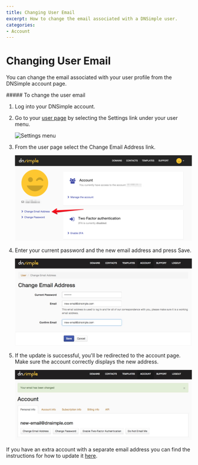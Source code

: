 ```yaml
---
title: Changing User Email
excerpt: How to change the email associated with a DNSimple user.
categories:
- Account
---
```


# Changing User Email

You can change the email associated with your user profile from the DNSimple account page.

<div class="section-steps" markdown="1">
##### To change the user email

1.  Log into your DNSimple account.
1.  Go to your [user page](https://dnsimple.com/user) by selecting the <label>Settings</label> link under your user menu.

    ![Settings menu](/files/access-user-settings.jpg)

1.  From the user page select the <label>Change Email Address</label> link.

    ![Email link](/files/user-email.png)

1.  Enter your current password and the new email address and press <label>Save</label>.

    ![Enter email address](/files/account-change-email-2.jpg)

1.  If the update is successful, you'll be redirected to the account page. Make sure the account correctly displays the new address.

    ![Check email address](/files/account-change-email-3.jpg)

</div>

If you have an extra account with a separate email address you can find the instructions for how to update it [here](/articles/changing-account-email/).
